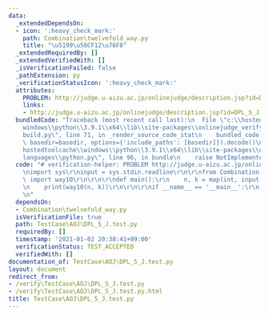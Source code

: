 ```yaml
---
data:
  _extendedDependsOn:
  - icon: ':heavy_check_mark:'
    path: Combination\twelvefold_way.py
    title: "\u5199\u50CF12\u76F8"
  _extendedRequiredBy: []
  _extendedVerifiedWith: []
  _isVerificationFailed: false
  _pathExtension: py
  _verificationStatusIcon: ':heavy_check_mark:'
  attributes:
    PROBLEM: http://judge.u-aizu.ac.jp/onlinejudge/description.jsp?id=DPL_5_J
    links:
    - http://judge.u-aizu.ac.jp/onlinejudge/description.jsp?id=DPL_5_J
  bundledCode: "Traceback (most recent call last):\n  File \"c:\\hostedtoolcache\\\
    windows\\python\\3.9.1\\x64\\lib\\site-packages\\onlinejudge_verify\\documentation\\\
    build.py\", line 71, in _render_source_code_stat\n    bundled_code = language.bundle(stat.path,\
    \ basedir=basedir, options={'include_paths': [basedir]}).decode()\n  File \"c:\\\
    hostedtoolcache\\windows\\python\\3.9.1\\x64\\lib\\site-packages\\onlinejudge_verify\\\
    languages\\python.py\", line 96, in bundle\n    raise NotImplementedError\nNotImplementedError\n"
  code: "# verification-helper: PROBLEM http://judge.u-aizu.ac.jp/onlinejudge/description.jsp?id=DPL_5_J\r\
    \nimport sys\r\ninput = sys.stdin.readline\r\n\r\nfrom Combination.twelvefold_way\
    \ import way10\r\n\r\n\r\ndef main():\r\n    n, k = map(int, input().split())\r\
    \n    print(way10(n, k))\r\n\r\n\r\nif __name__ == '__main__':\r\n    main()\r\
    \n"
  dependsOn:
  - Combination\twelvefold_way.py
  isVerificationFile: true
  path: TestCase\AOJ\DPL_5_J.test.py
  requiredBy: []
  timestamp: '2021-01-02 20:38:41+09:00'
  verificationStatus: TEST_ACCEPTED
  verifiedWith: []
documentation_of: TestCase\AOJ\DPL_5_J.test.py
layout: document
redirect_from:
- /verify\TestCase\AOJ\DPL_5_J.test.py
- /verify\TestCase\AOJ\DPL_5_J.test.py.html
title: TestCase\AOJ\DPL_5_J.test.py
---
```


